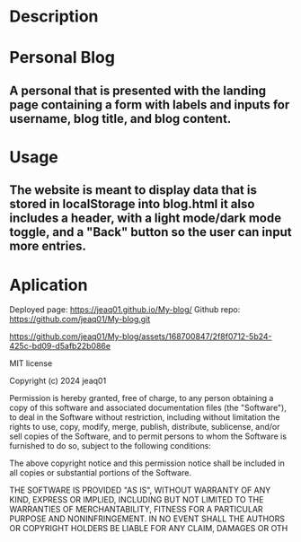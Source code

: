 # Description
# Personal Blog
##  A personal that is presented with the landing page containing a form with labels and inputs for username, blog title, and blog content.
# Usage
## The website is meant to display data that is stored in localStorage into blog.html it also includes a header, with a light mode/dark mode toggle, and a "Back" button so the user can input more entries.

# Aplication
 Deployed page: https://jeaq01.github.io/My-blog/
 Github repo: https://github.com/jeaq01/My-blog.git
 

https://github.com/jeaq01/My-blog/assets/168700847/2f8f0712-5b24-425c-bd09-d5afb22b086e




MIT license

Copyright (c) 2024 jeaq01

Permission is hereby granted, free of charge, to any person obtaining a copy of this software and associated documentation files (the "Software"), to deal in the Software without restriction, including without limitation the rights to use, copy, modify, merge, publish, distribute, sublicense, and/or sell copies of the Software, and to permit persons to whom the Software is furnished to do so, subject to the following conditions:

The above copyright notice and this permission notice shall be included in all copies or substantial portions of the Software.

THE SOFTWARE IS PROVIDED "AS IS", WITHOUT WARRANTY OF ANY KIND, EXPRESS OR IMPLIED, INCLUDING BUT NOT LIMITED TO THE WARRANTIES OF MERCHANTABILITY, FITNESS FOR A PARTICULAR PURPOSE AND NONINFRINGEMENT. IN NO EVENT SHALL THE AUTHORS OR COPYRIGHT HOLDERS BE LIABLE FOR ANY CLAIM, DAMAGES OR OTH
